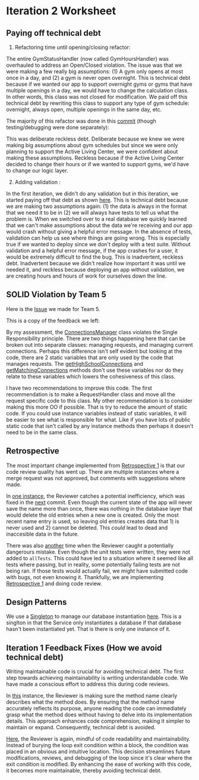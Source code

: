 # Iteration 2 Worksheet 

## Paying off technical debt 

1. Refactoring time until opening/closing refactor: 

The entire GymStatusHandler (now called GymHoursHandler) was overhauled to address an Open/Closed violation. The issue was that we were making a few really big assumptions: (1) A gym only opens at most once in a day, and (2) a gym is never open overnight. This is technical debt because if we wanted our app to support overnight gyms or gyms that have multiple openings in a day, we would have to change the calculation class. In other words, this class was not closed for modification. We paid off this technical debt by rewriting this class to support any type of gym schedule: overnight, always open, multiple openings in the same day, etc. 

The majority of this refactor was done in this [commit](https://code.cs.umanitoba.ca/3350-summer2023/funkyflamingos-4/-/blob/29a41996edfabb8835bee94857c602e13d04cf8b/app/src/main/java/funkyflamingos/bisonfit/logic/GymStatusHandler.java#L15) (though testing/debugging were done separately): 

This was deliberate reckless debt. Deliberate because we knew we were making big assumptions about gym schedules but since we were only planning to support the Active Living Center, we were confident about making these assumptions. Reckless because if the Active Living Center decided to change their hours or if we wanted to support gyms, we'd have to change our logic layer. 

2. Adding validation : 

In the first iteration, we didn't do any validation but in this iteration, we started paying off that debt as shown [here](https://code.cs.umanitoba.ca/3350-summer2023/funkyflamingos-4/-/blob/29a41996edfabb8835bee94857c602e13d04cf8b/app/src/main/java/funkyflamingos/bisonfit/logic/GymStatusHandler.java#L47). This is technical debt because we are making two assumptions again: (1) the data is always in the format that we need it to be in (2) we will always have tests to tell us what the problem is. When we switched over to a real database we quickly learned that we can't make assumptions about the data we're receiving and our app would crash without giving a helpful error message. In the absence of tests, validation can help us see where things are going wrong. This is especially true if we wanted to deploy since we don't deploy with a test suite. Without validation and a helpful error message, if the app crashes for a user, it would be extremely difficult to find the bug. This is inadvertent, reckless debt. Inadvertent because we didn't realize how important it was until we needed it, and reckless because deploying an app without validation, we are creating hours and hours of work for ourselves down the line. 

## SOLID Violation by Team 5
Here is the [Issue](https://code.cs.umanitoba.ca/3350-summer2023/highschool-hub/-/issues/71) we made for Team 5. 

This is a copy of the feedback we left: 

By my assessment, the 
[ConnectionsManager](https://code.cs.umanitoba.ca/3350-summer2023/highschool-hub/-/blob/3a59318060d572278da5ded65cffb96bb7e6702e/app/src/main/java/comp3350/highschoolhub/business/ConnectionsManager.java#L10) 
class violates the Single Responsibility principle. There are two things happening here that can be broken out into separate classes: managing requests, and managing current connections. Perhaps this difference isn't self evident but looking at the code, there are 2 static variables that are only used by the code that manages requests. The 
[getHighSchoolConnections](https://code.cs.umanitoba.ca/3350-summer2023/highschool-hub/-/blob/3a59318060d572278da5ded65cffb96bb7e6702e/app/src/main/java/comp3350/highschoolhub/business/ConnectionsManager.java#L17) 
and 
[getMatchingConnections](https://code.cs.umanitoba.ca/3350-summer2023/highschool-hub/-/blob/3a59318060d572278da5ded65cffb96bb7e6702e/app/src/main/java/comp3350/highschoolhub/business/ConnectionsManager.java#L42) 
methods don't use these variables nor do they relate to these variables which lowers the cohesiveness of this class. 

I have two recommendations to improve this code. The first recommendation is to make a RequestHandler class and move all the request specific code to this class. My other recommendation is to consider making this more OO if possible. That is try to reduce the amount of static code. If you could use instance variables instead of static variables, it will be easier to see what is responsible for what. Like if you have lots of public static code that isn't called by any instance methods then perhaps it doesn't need to be in the same class.

## Retrospective 
The most important change implemented from [Retrospective 1](https://code.cs.umanitoba.ca/3350-summer2023/funkyflamingos-4/-/blob/main/Docs/Retrospective1.md) is that our code review quality has went up. There are multiple instances where a merge request was not approved, but comments with suggestions where made.

In [one instance](https://code.cs.umanitoba.ca/3350-summer2023/funkyflamingos-4/-/merge_requests/62#note_106097), the Reviewer catches a potential inefficiency, which was fixed in the [next](https://code.cs.umanitoba.ca/3350-summer2023/funkyflamingos-4/-/merge_requests/62/diffs?commit_id=3a4c520fac13c856be4c194b7360f5b11ae5d643#36f45c8f15c31153693f12c316ff06b9400bf927_41_35) commit. Even though the current state of the app will never save the name more than once, there was nothing in the database layer that would delete the old entries when a new one is created.
Only the most recent name entry is used, so leaving old entries creates data that 1) is never used and 2) cannot be deleted. This _could_ lead to dead and inaccesible data in the future.

There was also [another](https://code.cs.umanitoba.ca/3350-summer2023/funkyflamingos-4/-/merge_requests/65#note_106288) time when the Reviewer caught a potentially dangerours mistake. Even though the unit tests were written, they were not added to `allTests`. This could have led to a situation where it seemed like all tests where passing, but in reality, some potentially failing tests are not being ran. If those tests would actually fail, we might have submitted code with bugs, not even knowing it. Thankfully, we are implementing [Retrospective 1](https://code.cs.umanitoba.ca/3350-summer2023/funkyflamingos-4/-/blob/main/Docs/Retrospective1.md) and doing code review.

## Design Patterns
We use a [Singleton](https://refactoring.guru/design-patterns/singleton) to manage our database instantiation [here](https://code.cs.umanitoba.ca/3350-summer2023/funkyflamingos-4/-/blob/8e603a38be9ba40ae619cb64946900ad8cc7b619/app/src/main/java/funkyflamingos/bisonfit/application/Services.java#L19). This is a singlton in that  the Service only instantiates a database if that database hasn't been instantiated yet. That is there is only one instance of it. 

## Iteration 1 Feedback Fixes (How we avoid technical debt)
Writing maintainable code is crucial for avoiding technical debt. The first step towards achieving maintainability is writing understandable code. We have made a conscious effort to address this during code reviews.

In [this](https://code.cs.umanitoba.ca/3350-summer2023/funkyflamingos-4/-/merge_requests/59#note_105922) instance, the Reviewer is making sure the method name clearly describes what the method does. By ensuring that the method name accurately reflects its purpose, anyone reading the code can immediately grasp what the method does without having to delve into its implementation details. This approach enhances code comprehension, making it simpler to maintain or expand. Consequently, technical debt is avoided.

[Here](https://code.cs.umanitoba.ca/3350-summer2023/funkyflamingos-4/-/merge_requests/59#note_105924), the Reviewer is again, mindful of code readability and maintainability. Instead of burying the loop exit condition within a block, the condition was placed in an obvious and intuitive location. This decision streamlines future modifications, reviews, and debugging of the loop since it's clear where the exit condition is modified. By enhancing the ease of working with this code, it becomes more maintainable, thereby avoiding technical debt.
